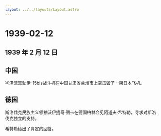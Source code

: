 ```yaml
---
layout: ../../layouts/Layout.astro
---
```


# 1939-02-12

## 1939 年 2 月 12 日

## 中国

岑泽流驾驶伊-15bis战斗机在中国甘肃省兰州市上空击毁了一架日本飞机。

## 德国

斯洛伐克民族主义领袖沃伊捷奇·图卡在德国柏林会见阿道夫·希特勒，寻求对斯洛伐克独立的支持。

希特勒给出了肯定的回答。